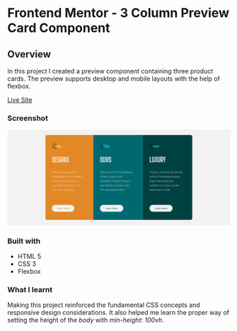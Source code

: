 # Frontend Mentor - 3 Column Preview Card Component

## Overview

In this project I created a preview component containing three product cards. The preview supports desktop and mobile layouts with the help of flexbox.

[Live Site](https://daniel-papp.github.io/fem-3-column-prewiev-card-component/)
### Screenshot

![](./images/screenshot.png)

### Built with

- HTML 5
- CSS 3
- Flexbox

### What I learnt

Making this project reinforced the fundamental CSS concepts and responsive design considerations. It also helped me learn the proper way of setting the height of the *body* with *min-height: 100vh*.
